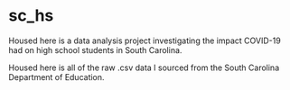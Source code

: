 # sc_hs

Housed here is a data analysis project investigating the impact COVID-19 had on high school students in South Carolina.

Housed here is all of the raw .csv data I sourced from the South Carolina Department of Education. 
